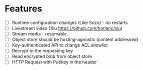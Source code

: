 
# Features

- [ ] Runtime configuration changes (Like Sozu) - no restarts
- [ ] Livestream video (Xiu https://github.com/harlanc/xiu)
- [ ] Stream media - resumable
- [ ] Object store should be hosting-agnostic (content addressed)
- [ ] Key-authenticated API to change ACL allowlist
- [ ] Recrypt to the requesting key
- [ ] Read encrypted blob from object store
- [ ] HTTP Request with Pubkey in the header
